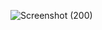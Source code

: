 ![Screenshot (200)](https://github.com/user-attachments/assets/5aa3f334-f12b-4909-8da0-513c23ee2b67)
